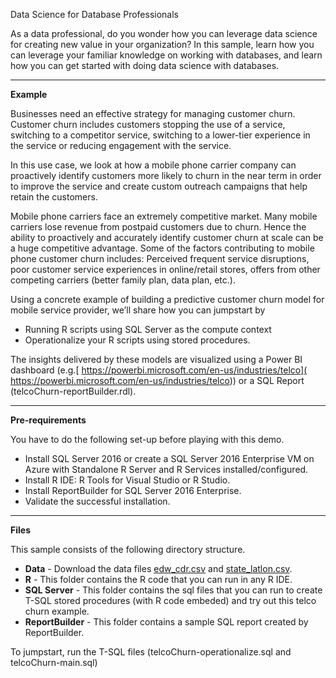 ﻿Data Science for Database Professionals


As a data professional, do you wonder how you can leverage data science for creating new value in your organization? In this sample, learn how you can leverage your familiar knowledge on working with databases, and learn how you can get started with doing data science with databases.

----------

**Example**

Businesses need an effective strategy for managing customer churn. Customer churn includes customers stopping the use of a service, switching to a competitor service, switching to a lower-tier experience in the service or reducing engagement with the service.

In this use case, we look at how a mobile phone carrier company can proactively identify customers more likely to churn in the near term in order to improve the service and create custom outreach campaigns that help retain the customers.

Mobile phone carriers face an extremely competitive market. Many mobile carriers lose revenue from postpaid customers due to churn. Hence the ability to proactively and accurately identify customer churn at scale can be a huge competitive advantage. Some of the factors contributing to mobile phone customer churn includes: Perceived frequent service disruptions, poor customer service experiences in online/retail stores, offers from other competing carriers (better family plan, data plan, etc.).

Using a concrete example of building a predictive customer churn model for mobile service provider, we’ll share how you can jumpstart by
- Running R scripts using SQL Server as the compute context
- Operationalize your R scripts using stored procedures.


The insights delivered by these models are visualized using a Power BI dashboard
(e.g.[ https://powerbi.microsoft.com/en-us/industries/telco]( https://powerbi.microsoft.com/en-us/industries/telco)) or a SQL Report (telcoChurn-reportBuilder.rdl).

----------

**Pre-requirements**

You have to do the following set-up before playing with this demo.

- Install SQL Server 2016 or create a SQL Server 2016 Enterprise VM on Azure with Standalone R Server and R Services installed/configured.
- Install R IDE: R Tools for Visual Studio or R Studio.
- Install ReportBuilder for SQL Server 2016 Enterprise.
- Validate the successful installation.

----------

**Files**

This sample consists of the following directory structure.

- **Data** - Download the data files [edw_cdr.csv](https://sqlchoice.blob.core.windows.net/sqlchoice/samples/telco-customer-churn-v1/edw_cdr.csv) and [state_latlon.csv](https://sqlchoice.blob.core.windows.net/sqlchoice/samples/telco-customer-churn-v1/state_latlon.csv).
- **R** - This folder contains the R code that you can run in any R IDE.
- **SQL Server** - This folder contains the sql files that you can run to create T-SQL stored procedures (with R code embeded) and try out this telco churn example.
- **ReportBuilder** - This folder contains a sample SQL report created by ReportBuilder.

To jumpstart, run the T-SQL files (telcoChurn-operationalize.sql and telcoChurn-main.sql)






